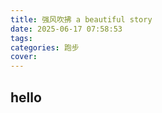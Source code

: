 ```yaml
---
title: 强风吹拂 a beautiful story
date: 2025-06-17 07:58:53
tags:
categories: 跑步
cover: 
---
```


## hello
